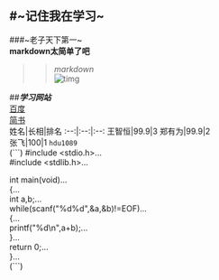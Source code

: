 #~记住我在学习~  
---  
###~老子天下第一~  
**markdown太简单了吧**  
>>*markdown*   
![timg](https://timgsa.baidu.com/timg?image&quality=80&size=b9999_10000&sec=1562310523202&di=e440ba0a9607e47b11ceb7055ed6adaa&imgtype=0&src=http%3A%2F%2Fpic19.nipic.com%2F20120211%2F7447807_175725670000_2.jpg"小猫")  
  
##***学习网站***  
[百度](http://baidu.com)  
[简书](http://jianshu.com)  
姓名|长相|排名 
:--:|:--:|:--:
王智恒|99.9|3
郑有为|99.9|2  
张飞|100|1
`hdu1089`   
(```)
#include <stdio.h>...  
#include <stdlib.h>...  
  
int main(void)...   
{...  
    int a,b;...    
    while(scanf("%d%d",&a,&b)!=EOF)...   
    {...  
           printf("%d\n",a+b);...   
    }...  
    return 0;...   
}...  
(```)   